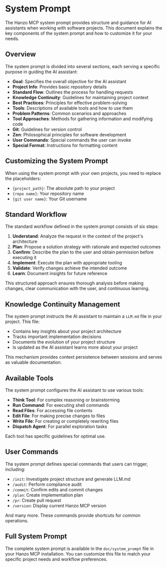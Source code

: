 # System Prompt

The Hanzo MCP system prompt provides structure and guidance for AI assistants when working with software projects. This document explains the key components of the system prompt and how to customize it for your needs.

## Overview

The system prompt is divided into several sections, each serving a specific purpose in guiding the AI assistant:

- **Goal**: Specifies the overall objective for the AI assistant
- **Project Info**: Provides basic repository details
- **Standard Flow**: Outlines the process for handling requests
- **Knowledge Continuity**: Guidelines for maintaining project context
- **Best Practices**: Principles for effective problem-solving
- **Tools**: Descriptions of available tools and how to use them
- **Problem Patterns**: Common scenarios and approaches
- **Tool Approaches**: Methods for gathering information and modifying code
- **Git**: Guidelines for version control
- **Zen**: Philosophical principles for software development
- **User Commands**: Special commands the user can invoke
- **Special Format**: Instructions for formatting content

## Customizing the System Prompt

When using the system prompt with your own projects, you need to replace the placeholders:

- `{project_path}`: The absolute path to your project
- `{repo name}`: Your repository name
- `{git user name}`: Your Git username

## Standard Workflow

The standard workflow defined in the system prompt consists of six steps:

1. **Understand**: Analyze the request in the context of the project's architecture
2. **Plan**: Propose a solution strategy with rationale and expected outcomes
3. **Confirm**: Describe the plan to the user and obtain permission before executing it
4. **Implement**: Execute the plan with appropriate tooling
5. **Validate**: Verify changes achieve the intended outcome
6. **Learn**: Document insights for future reference

This structured approach ensures thorough analysis before making changes, clear communication with the user, and continuous learning.

## Knowledge Continuity Management

The system prompt instructs the AI assistant to maintain a `LLM.md` file in your project. This file:

- Contains key insights about your project architecture
- Tracks important implementation decisions
- Documents the evolution of your project structure
- Is updated as the AI assistant learns more about your project

This mechanism provides context persistence between sessions and serves as valuable documentation.

## Available Tools

The system prompt configures the AI assistant to use various tools:

- **Think Tool**: For complex reasoning or brainstorming
- **Run Command**: For executing shell commands
- **Read Files**: For accessing file contents
- **Edit File**: For making precise changes to files
- **Write File**: For creating or completely rewriting files
- **Dispatch Agent**: For parallel exploration tasks

Each tool has specific guidelines for optimal use.

## User Commands

The system prompt defines special commands that users can trigger, including:

- `/init`: Investigate project structure and generate LLM.md
- `/audit`: Perform compliance audit
- `/commit`: Confirm edits and commit changes
- `/plan`: Create implementation plan
- `/pr`: Create pull request
- `/version`: Display current Hanzo MCP version

And many more. These commands provide shortcuts for common operations.

## Full System Prompt

The complete system prompt is available in the `doc/system_prompt` file in your Hanzo MCP installation. You can customize this file to match your specific project needs and workflow preferences.